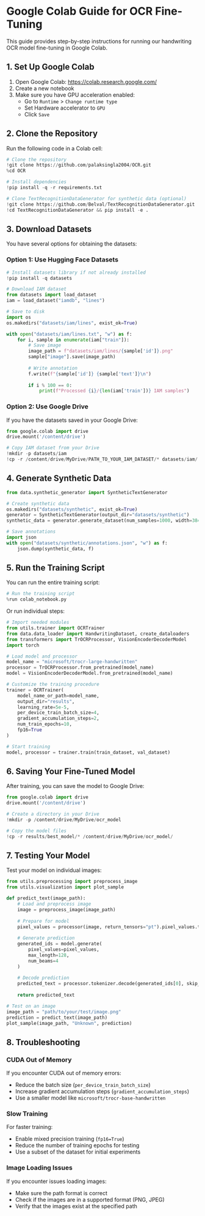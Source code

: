 # Google Colab Guide for OCR Fine-Tuning

This guide provides step-by-step instructions for running our handwriting OCR model fine-tuning in Google Colab.

## 1. Set Up Google Colab

1. Open Google Colab: https://colab.research.google.com/
2. Create a new notebook
3. Make sure you have GPU acceleration enabled:
   - Go to `Runtime` > `Change runtime type`
   - Set Hardware accelerator to `GPU`
   - Click `Save`

## 2. Clone the Repository

Run the following code in a Colab cell:

```python
# Clone the repository
!git clone https://github.com/palaksingla2004/OCR.git
%cd OCR

# Install dependencies
!pip install -q -r requirements.txt

# Clone TextRecognitionDataGenerator for synthetic data (optional)
!git clone https://github.com/Belval/TextRecognitionDataGenerator.git
!cd TextRecognitionDataGenerator && pip install -e .
```

## 3. Download Datasets

You have several options for obtaining the datasets:

### Option 1: Use Hugging Face Datasets

```python
# Install datasets library if not already installed
!pip install -q datasets

# Download IAM dataset
from datasets import load_dataset
iam = load_dataset("iamdb", "lines")

# Save to disk
import os
os.makedirs("datasets/iam/lines", exist_ok=True)

with open("datasets/iam/lines.txt", "w") as f:
    for i, sample in enumerate(iam["train"]):
        # Save image
        image_path = f"datasets/iam/lines/{sample['id']}.png"
        sample["image"].save(image_path)
        
        # Write annotation
        f.write(f"{sample['id']} {sample['text']}\n")
        
        if i % 100 == 0:
            print(f"Processed {i}/{len(iam['train'])} IAM samples")
```

### Option 2: Use Google Drive

If you have the datasets saved in your Google Drive:

```python
from google.colab import drive
drive.mount('/content/drive')

# Copy IAM dataset from your Drive
!mkdir -p datasets/iam
!cp -r /content/drive/MyDrive/PATH_TO_YOUR_IAM_DATASET/* datasets/iam/
```

## 4. Generate Synthetic Data

```python
from data.synthetic_generator import SyntheticTextGenerator

# Create synthetic data
os.makedirs("datasets/synthetic", exist_ok=True)
generator = SyntheticTextGenerator(output_dir="datasets/synthetic")
synthetic_data = generator.generate_dataset(num_samples=1000, width=384, height=96)

# Save annotations
import json
with open("datasets/synthetic/annotations.json", "w") as f:
    json.dump(synthetic_data, f)
```

## 5. Run the Training Script

You can run the entire training script:

```python
# Run the training script
%run colab_notebook.py
```

Or run individual steps:

```python
# Import needed modules
from utils.trainer import OCRTrainer
from data.data_loader import HandwritingDataset, create_dataloaders
from transformers import TrOCRProcessor, VisionEncoderDecoderModel
import torch

# Load model and processor
model_name = "microsoft/trocr-large-handwritten"
processor = TrOCRProcessor.from_pretrained(model_name)
model = VisionEncoderDecoderModel.from_pretrained(model_name)

# Customize the training procedure
trainer = OCRTrainer(
    model_name_or_path=model_name,
    output_dir="results",
    learning_rate=5e-5,
    per_device_train_batch_size=4,
    gradient_accumulation_steps=2,
    num_train_epochs=10,
    fp16=True
)

# Start training
model, processor = trainer.train(train_dataset, val_dataset)
```

## 6. Saving Your Fine-Tuned Model

After training, you can save the model to Google Drive:

```python
from google.colab import drive
drive.mount('/content/drive')

# Create a directory in your Drive
!mkdir -p /content/drive/MyDrive/ocr_model

# Copy the model files
!cp -r results/best_model/* /content/drive/MyDrive/ocr_model/
```

## 7. Testing Your Model

Test your model on individual images:

```python
from utils.preprocessing import preprocess_image
from utils.visualization import plot_sample

def predict_text(image_path):
    # Load and preprocess image
    image = preprocess_image(image_path)
    
    # Prepare for model
    pixel_values = processor(image, return_tensors="pt").pixel_values.to(device)
    
    # Generate prediction
    generated_ids = model.generate(
        pixel_values=pixel_values,
        max_length=128,
        num_beams=4
    )
    
    # Decode prediction
    predicted_text = processor.tokenizer.decode(generated_ids[0], skip_special_tokens=True)
    
    return predicted_text

# Test on an image
image_path = "path/to/your/test/image.png"
prediction = predict_text(image_path)
plot_sample(image_path, "Unknown", prediction)
```

## 8. Troubleshooting

### CUDA Out of Memory
If you encounter CUDA out of memory errors:
- Reduce the batch size (`per_device_train_batch_size`)
- Increase gradient accumulation steps (`gradient_accumulation_steps`)
- Use a smaller model like `microsoft/trocr-base-handwritten`

### Slow Training
For faster training:
- Enable mixed precision training (`fp16=True`)
- Reduce the number of training epochs for testing
- Use a subset of the dataset for initial experiments

### Image Loading Issues
If you encounter issues loading images:
- Make sure the path format is correct
- Check if the images are in a supported format (PNG, JPEG)
- Verify that the images exist at the specified path 